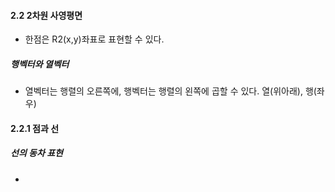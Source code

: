 
  #### 2.2 2차원 사영평면
  - 한점은 R2(x,y)좌표로 표현할 수 있다. 
  
  ##### 행벡터와 열벡터
  - 열벡터는 행렬의 오른쪽에, 행벡터는 행렬의 왼쪽에 곱할 수 있다. 열(위아래), 행(좌우)
  
  #### 2.2.1 점과 선
  ##### 선의 동차 표현
  - 
